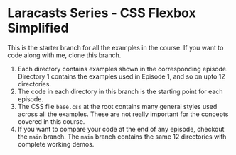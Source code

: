 # Laracasts Series - CSS Flexbox Simplified

This is the starter branch for all the examples in the course. If you want to code along with me, clone this branch.

1. Each directory contains examples shown in the corresponding episode. Directory 1 contains the examples used in Episode 1, and so on upto 12 directories.
2. The code in each directory in this branch is the starting point for each episode.
3. The CSS file `base.css` at the root contains many general styles used across all the examples. These are not really important for the concepts covered in this course.
4. If you want to compare your code at the end of any episode, checkout the `main` branch. The `main` branch contains the same 12 directories with complete working demos.
